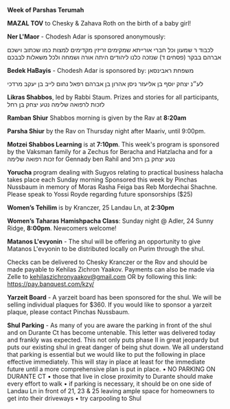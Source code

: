 **Week of Parshas Terumah**

**MAZAL TOV** to Chesky & Zahava Roth on the birth of a baby girl!

**Ner L'Maor** - Chodesh Adar is sponsored anonymously: 

לכבוד רּ שמעון וכל חברי אורייתא שמקימים זריזין מקדימים למצות כמו שכתוב וישכם אברהם בבקר (פסחים ד) שנזכה כלנו ליהודים היתה אורה ושמחה ולכל משאלות לבבכם

**Bedek HaBayis** - Chodesh Adar is sponsored by: משפחת ראבינסאן

לע״נ יצחק יוסף בן אליעזר ניסן
אהרון בן אברהם רפאל
נחום לייב בן יעקב מרדכי

**Likras Shabbos**, led by Rabbi Staum. Prizes and stories for all participants, לזכות לרפואה שלימה נטע יצחק בן רחל

**Ramban Shiur** Shabbos morning is given by the Rav at **8:20am**

**Parsha Shiur** by the Rav on Thursday night after Maariv, until 9:00pm.  

**Motzei Shabbos Learning** is at **7:10pm**. This week's program is sponsored by the Vaksman family for a Zechus for Beracha and Hatzlacha and for a זכות רפואה שלימה for Gennady ben Rahil and  נטע יצחק בן רחל

**Yorucha** program dealing with Sugyos relating to practical business halacha takes
place each Sunday morning
Sponsored this week by Pinchas Nussbaum in memory of Moras Rasha Feiga bas Reb Mordechai Shachne.
Please speak to Yossi Royde regarding future sponsorships ($25)

**Women’s Tehilim** is by Kranczer, 25 Landau Ln, at **2:30pm** 

**Women’s Taharas Hamishpacha Class**: Sunday night @ Adler, 24 Sunny Ridge, **8:00pm**. Newcomers welcome!

**Matanos L'evyonin** - The shul will be offering an opportunity to give Matanos L'evyonin to be distributed locally on Purim through the shul. 

Checks can be delivered to Chesky Kranczer or the Rov and should be made payable to Kehilas Zichron Yaakov. Payments can also be made via Zelle to kehilaszichronyaakov@gmail.com OR by following this link:  https://pay.banquest.com/kzy/

**Yarzeit Board** - A yarzeit board has been sponsored for the shul. We will be selling individual plaques for $360. If you would like to sponsor a yarzeit plaque, please contact Pinchas Nussbaum.

**Shul Parking** - As many of you are aware the parking in front of the shul and on Durante Ct  has become untenable. This letter was delivered today and frankly was expected. This not only puts phase II in great jeopardy but puts our existing shul in great danger of being shut down. We all understand that parking is essential but we would like to put the following in place effective immediately. This will stay in place at least for the immediate future until a more comprehensive plan is put in place.   • NO PARKING ON DURANTE CT   • those that live in close proximity to Durante should make every effort to walk  • if parking is necessary, it should be on one side of Landau Ln in front of 21, 23 & 25 leaving ample space for homeowners to get into their driveways  • try carpooling to Shul  

